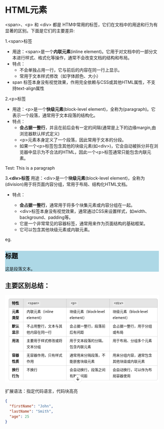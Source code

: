 # HTML元素 

\<span>、\<p> 和 \<div> 都是 HTM中常用的标签，它们在文档中的用途和行为有显著的区别。下面是它们的主要差异:
<!--使用转义字符反斜杠\ 来显示原本用于格式化 Markdown 文档的字符-->


1.\<span>标签 
  - 用途：\<span>是一个**内联元素**(inline element)。它用于对文档中的一部分文本进行样式、格式化等操作，通常不会改变文档的结构和布局。
  - 特点：
    - 不会单独占用一行，它与前后的内容在同一行上显示。
    - 常用于文本样式修改（如字体颜色、大小）
    <!--多级有序列表和无序列表，需要加入两个空格或一个制表符-->
  - span 标签本身没有视觉效果，作用完全依赖与CSS或其他HTML属性，不支持text-align属性

2.\<p>标签 
  - 用途：\<p>是一个**快级元素**(block-level element)，全称为(paragraph)。它表示一个段落，通常用于文本段落的结构化。
  -  特点：
      - **会占据一整行**，并且在前后会有一定的间隔(通常是上下的边缘margin,由浏览器默认样式定义)
      - \<p>元素本身定义了一个段落，因此常用于文本的分段。
      - 如果一个\<p>标签包含其他的块级元素(如\<div>)，它会自动被拆分并在浏览器中显示为不合法的HTML，因此一个\<p>标签通常只能包含内联元素。

<p>Test: This is a paragraph </p>

3.**\<div>标签** 
   用途：\<div>是一个**块级元素**(block-level element)，全称为(division)用于将页面内容分组，常用于布局、结构化HTML文档。
  - 特点：

    - **会占据一整行**，通常用于将多个块集元素或内容分组在一起。
    - \<div>标签本身没有视觉效果，通常通过CSS来设置样式，如width、background、padding等。
    - 它是一个非常常见的容器标签，通常用来作为页面结构的基础框架。
    - 它可以包含其他块级元素或内联元素。


eg.
<div style="background-color: lightblue;"> 
    <h2 style="color: black">标题</h2> 
    <p>这是段落文本。</p> 
</div> 

## 主要区别总结：<br>
![alt text](/image/im_Ht_lable.png)


扩展语法：指定代码语言，代码块高亮
```json
{
  "firstName": "John",
  "lastName": "Smith",
  "age": 25
}
```




